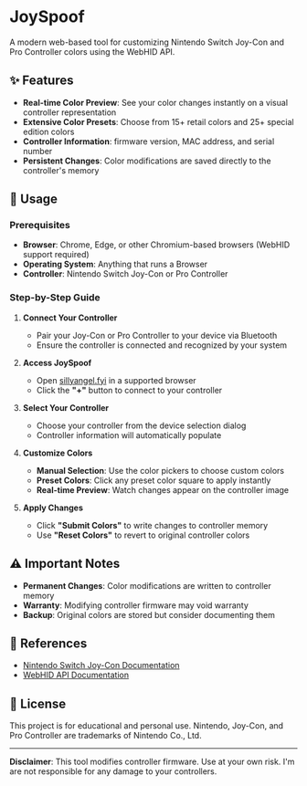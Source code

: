 # JoySpoof

A modern web-based tool for customizing Nintendo Switch Joy-Con and Pro Controller colors using the WebHID API.

## ✨ Features

- **Real-time Color Preview**: See your color changes instantly on a visual controller representation
- **Extensive Color Presets**: Choose from 15+ retail colors and 25+ special edition colors
- **Controller Information**: firmware version, MAC address, and serial number
- **Persistent Changes**: Color modifications are saved directly to the controller's memory

## 🚀 Usage

### Prerequisites
- **Browser**: Chrome, Edge, or other Chromium-based browsers (WebHID support required)
- **Operating System**: Anything that runs a Browser
- **Controller**: Nintendo Switch Joy-Con or Pro Controller

### Step-by-Step Guide

1. **Connect Your Controller**
   - Pair your Joy-Con or Pro Controller to your device via Bluetooth
   - Ensure the controller is connected and recognized by your system

2. **Access JoySpoof**
   - Open [sillyangel.fyi](https://sillyangel.fyi) in a supported browser
   - Click the **"+"** button to connect to your controller

3. **Select Your Controller**
   - Choose your controller from the device selection dialog
   - Controller information will automatically populate

4. **Customize Colors**
   - **Manual Selection**: Use the color pickers to choose custom colors
   - **Preset Colors**: Click any preset color square to apply instantly
   - **Real-time Preview**: Watch changes appear on the controller image

5. **Apply Changes**
   - Click **"Submit Colors"** to write changes to controller memory
   - Use **"Reset Colors"** to revert to original controller colors



## ⚠️ Important Notes

- **Permanent Changes**: Color modifications are written to controller memory
- **Warranty**: Modifying controller firmware may void warranty
- **Backup**: Original colors are stored but consider documenting them

## 🔗 References

- [Nintendo Switch Joy-Con Documentation](https://switchbrew.org/wiki/Joy-Con)
- [WebHID API Documentation](https://developer.mozilla.org/en-US/docs/Web/API/WebHID_API)

## 📝 License

This project is for educational and personal use. Nintendo, Joy-Con, and Pro Controller are trademarks of Nintendo Co., Ltd.

---

**Disclaimer**: This tool modifies controller firmware. Use at your own risk. I'm are not responsible for any damage to your controllers.